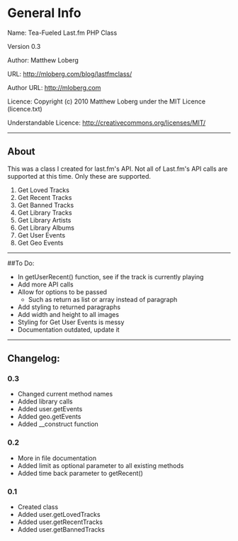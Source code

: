 # General Info

Name: Tea-Fueled Last.fm PHP Class

Version 0.3

Author: Matthew Loberg

URL: http://mloberg.com/blog/lastfmclass/

Author URL: http://mloberg.com

Licence: Copyright (c) 2010 Matthew Loberg under the MIT Licence (licence.txt)

Understandable Licence: http://creativecommons.org/licenses/MIT/

***

## About

This was a class I created for last.fm's API. Not all of Last.fm's API calls are supported at this time. Only these are supported.

1. Get Loved Tracks
2. Get Recent Tracks
3. Get Banned Tracks
4. Get Library Tracks
5. Get Library Artists
6. Get Library Albums
7. Get User Events
8. Get Geo Events

***

##To Do:

* In getUserRecent() function, see if the track is currently playing
* Add more API calls
* Allow for options to be passed
   * Such as return as list or array instead of paragraph
* Add styling to returned paragraphs
* Add width and height to all images
* Styling for Get User Events is messy
* Documentation outdated, update it

***

## Changelog:

### 0.3

* Changed current method names
* Added library calls
* Added user.getEvents
* Added geo.getEvents
* Added __construct function

### 0.2

* More in file documentation
* Added limit as optional parameter to all existing methods
* Added time back parameter to getRecent()

### 0.1

* Created class
* Added user.getLovedTracks
* Added user.getRecentTracks
* Added user.getBannedTracks